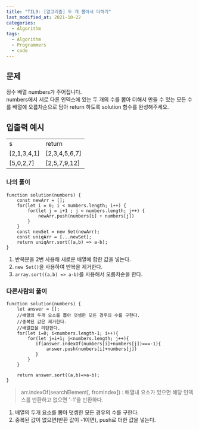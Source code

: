 ```yaml
---
title: "TIL9: [알고리즘] 두 개 뽑아서 더하기"
last_modified_at: 2021-10-22
categories: 
  - Algorithm
tags:
  - Algorithm
  - Programmers
  - code
---
```


## 문제
정수 배열 numbers가 주어집니다.<br/>numbers에서 서로 다른 인덱스에 있는 두 개의 수를 뽑아 더해서 만들 수 있는 모든 수를 배열에 오름차순으로 담아 return 하도록 solution 함수를 완성해주세요.<br/>

## 입출력 예시
<table>
  <tbody>
  <tr>
		<td>s</td>
		<td>return</td>
	</tr>
	<tr>
		<td>[2,1,3,4,1]</td>
		<td>[2,3,4,5,6,7]</td>
	</tr>
	<tr>
		<td>[5,0,2,7]</td>
		<td>[2,5,7,9,12]</td>
	</tr>
  </tbody>
</table>


### 나의 풀이 
```
function solution(numbers) {
    const newArr = [];
    for(let i = 0; i < numbers.length; i++) {
        for(let j = i+1 ; j < numbers.length; j++) {
            newArr.push(numbers[i] + numbers[j])
        }
    }    
    const newSet = new Set(newArr);
    const uniqArr = [...newSet];
    return uniqArr.sort((a,b) => a-b);
}
```
1) 반복문을 2번 사용해 새로운 배열에 합한 값을 넣는다.<br/>
2) `new Set()`을 사용하여 반복을 제거한다. <br/>
3) `array.sort((a,b) => a-b)`를 사용해서 오름차순을 한다. <br/>

### 다른사람의 풀이

```
function solution(numbers) {
    let answer = [];
    //배열의 두개 요소를 뽑아 덧셈한 모든 경우의 수를 구한다.
    //중복된 값은 제거한다.
    //배열값을 리턴한다.
    for(let i=0; i<numbers.length-1; i++){
        for(let j=i+1; j<numbers.length; j++){
           if(answer.indexOf(numbers[i]+numbers[j])===-1){
               answer.push(numbers[i]+numbers[j]) 
           } 
        }
    }

    return answer.sort((a,b)=>a-b);
}
```
> arr.indexOf(searchElement[, fromIndex]) : 배열내 요소가 있으면 해당 인덱스를 반환하고 없으면 '-1'을 반환하다. 

1) 배열의 두개 요소를 뽑아 덧셈한 모든 경우의 수를 구한다.<br/>
2) 중복된 값이 없으면(반환 값이 -1이면), push로 더한 값을 넣는다. <br/>
